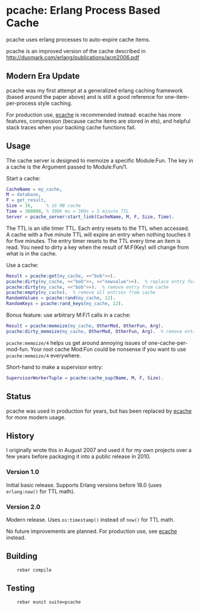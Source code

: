 pcache: Erlang Process Based Cache
==================================

pcache uses erlang processes to auto-expire cache items.

pcache is an improved version of the cache described in http://duomark.com/erlang/publications/acm2006.pdf

Modern Era Update
-----------------
pcache was my first attempt at a generalized erlang caching framework (based around the paper above) and is still a good reference for one-item-per-process style caching.

For production use, [ecache](https://github.com/mattsta/ecache) is recommended instead.  ecache has more features, compression (because cache items are stored in ets), and helpful stack traces when your backing cache functions fail.

Usage
-----
The cache server is designed to memoize a specific Module:Fun. The key in
a cache is the Argument passed to Module:Fun/1.

Start a cache:

```erlang
CacheName = my_cache,
M = database,
F = get_result,
Size = 16,     % 16 MB cache
Time = 300000, % 300k ms = 300s = 5 minute TTL
Server = pcache_server:start_link(CacheName, M, F, Size, Time).
```

The TTL is an idle timer TTL.  Each entry resets to the TTL when accessed.
A cache with a five minute TTL will expire an entry when nothing touches it for five minutes.
The entry timer resets to the TTL every time an item is read.  You need to dirty a key when 
the result of M:F(Key) will change from what is in the cache.

Use a cache:

```erlang
Result = pcache:get(my_cache, <<"bob">>).
pcache:dirty(my_cache, <<"bob">>, <<"newvalue">>).  % replace entry for <<"bob">>
pcache:dirty(my_cache, <<"bob">>).  % remove entry from cache
pcache:empty(my_cache).  % remove all entries from cache
RandomValues = pcache:rand(my_cache, 12).
RandomKeys = pcache:rand_keys(my_cache, 12).
```

Bonus feature: use arbitrary M:F/1 calls in a cache:

```erlang
Result = pcache:memoize(my_cache, OtherMod, OtherFun, Arg).
pcache:dirty_memoize(my_cache, OtherMod, OtherFun, Arg).  % remove entry from cache
```

`pcache:memoize/4` helps us get around annoying issues of one-cache-per-mod-fun.
Your root cache Mod:Fun could be nonsense if you want to use `pcache:memoize/4` everywhere.

Short-hand to make a supervisor entry:

```erlang
SupervisorWorkerTuple = pcache:cache_sup(Name, M, F, Size).
```

Status
------
pcache was used in production for years, but has been replaced by [ecache](https://github.com/mattsta/ecache) for more modern usage.

History
-------
I originally wrote this in August 2007 and used it for my own projects over a few years before packaging it into a public release in 2010.

### Version 1.0

Initial basic release.  Supports Erlang versions before 18.0 (uses `erlang:now()` for TTL math).

### Version 2.0

Modern release.  Uses `os:timestamp()` instead of `now()` for TTL math.

No future improvements are planned.  For production use, see [ecache](https://github.com/mattsta/ecache) instead.

Building
--------
        rebar compile

Testing
-------
        rebar eunit suite=pcache
